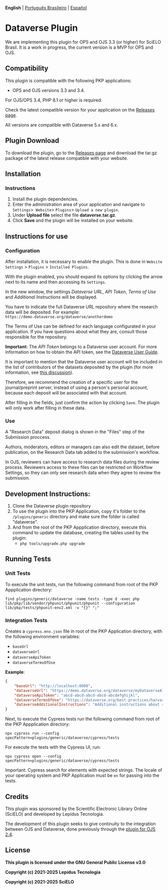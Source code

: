 **English** | [Português Brasileiro](/docs/README-pt_BR.md) | [Español](/docs/README-es.md)

# Dataverse Plugin

We are implementing this plugin for OPS and OJS 3.3 (or higher) for SciELO Brasil. It is a work in progress, the current version is a MVP for OPS and OJS.

## Compatibility

This plugin is compatible with the following PKP applications:

* OPS and OJS versions 3.3 and 3.4.

For OJS/OPS 3.4, PHP 8.1 or higher is required.

Check the latest compatible version for your application on the [Releases page](https://github.com/lepidus/dataversePlugin/releases).

All versions are compatible with Dataverse 5.x and 6.x.

## Plugin Download

To download the plugin, go to the [Releases page](https://github.com/lepidus/dataversePlugin/releases) and download the tar.gz package of the latest release compatible with your website.

## Installation

### Instructions

1. Install the plugin dependencies.
2. Enter the administration area of ​​your application and navigate to `Settings`>` Website`> `Plugins`> `Upload a new plugin`.
3. Under __Upload file__ select the file __dataverse.tar.gz__.
4. Click __Save__ and the plugin will be installed on your website.

## Instructions for use

### Configuration
After installation, it is necessary to enable the plugin. This is done in `Website Settings` > `Plugins` > `Installed Plugins`.

With the plugin enabled, you should expand its options by clicking the arrow next to its name and then accessing its `Settings`.

In the new window, the settings _Dataverse URL_, _API Token_, _Terms of Use_ and _Additional Instructions_ will be displayed.

You have to indicate the full Dataverse URL repository where the research data will be deposited. For example: `https://demo.dataverse.org/dataverse/anotherdemo`

The Terms of Use can be defined for each language configurated in your application. If you have questions about what they are, consult those responsible for the repository.

**Important:** The _API Token_ belongs to a Dataverse user account. For more information on how to obtain the API token, see the [Dataverse User Guide](https://guides.dataverse.org/en/5.13/user/account.html#api-token).

It is important to mention that the Dataverse user account will be included in the list of contributors of the datasets deposited by the plugin (for more information, see [this discussion](https://groups.google.com/g/dataverse-community/c/Oo4AUZJf4hE/m/DyVsQq9mAQAJ)).

Therefore, we recommend the creation of a specific user for the journal/preprint server, instead of using a person's personal account, because each deposit will be associated with that account.

After filling in the fields, just confirm the action by clicking `Save`. The plugin will only work after filling in these data.

### Use

A "Research Data" deposit dialog is shown in the "Files" step of the Submission proccess.

Authors, moderators, editors or managers can also edit the dataset, before publication, on the Research Data tab added to the submission's workflow.

In OJS, reviewers can have access to research data files during the review process. Reviewers access to these files can be restricted on Workflow Settings, so they can only see research data when they agree to review the submission.

## Development Instructions:

1. Clone the Dataverse plugin repository
2. To use the plugin into the PKP Application, copy it's folder to the `/plugins/generic` directory and make sure the folder is called "dataverse".
3. And from the root of the PKP Appplication directory, execute this command to update the database, creating the tables used by the plugin:
    * `php tools/upgrade.php upgrade`

## Running Tests

### Unit Tests

To execute the unit tests, run the following command from root of the PKP Appplication directory:
```
find plugins/generic/dataverse -name tests -type d -exec php lib/pkp/lib/vendor/phpunit/phpunit/phpunit --configuration lib/pkp/tests/phpunit-env2.xml -v "{}" ";"
```

### Integration Tests

Creates a `cypress.env.json` file in root of the PKP Application directory, with the following environment variables:
- `baseUrl`
- `dataverseUrl`
- `dataverseApiToken`
- `dataverseTermsOfUse`

**Example**:

```json
{
    "baseUrl": "http://localhost:8000",
    "dataverseUrl": "https://demo.dataverse.org/dataverse/myDataverseAlias",
    "dataverseApiToken": "abcd-abcd-abcd-abcd-abcdefghijkl",
    "dataverseTermsOfUse": "https://dataverse.org/best-practices/harvard-dataverse-general-terms-use",
    "dataverseAdditionalInstructions": "Additional instructions about research data submission:"
}
```

Next, to execute the Cypress tests run the following command from root of the PKP Appplication directory:
```
npx cypress run --config specPattern=plugins/generic/dataverse/cypress/tests
```

For execute the tests with the Cypress UI, run:
```
npx cypress open --config specPattern=plugins/generic/dataverse/cypress/tests
```
Important: Cypress search for elements with expected strings. The locale of your operating system and PKP Application must be `en` for passing into the tests.

## Credits
This plugin was sponsored by the Scientific Electronic Library Online (SciELO) and developed by Lepidus Tecnologia.

The development of this plugin seeks to give continuity to the integration between OJS and Dataverse, done previously through the [plugin for OJS 2.4](https://github.com/asmecher/dataverse-ojs-plugin).

## License

__This plugin is licensed under the GNU General Public License v3.0__

__Copyright (c) 2021-2025 Lepidus Tecnologia__

__Copyright (c) 2021-2025 SciELO__
